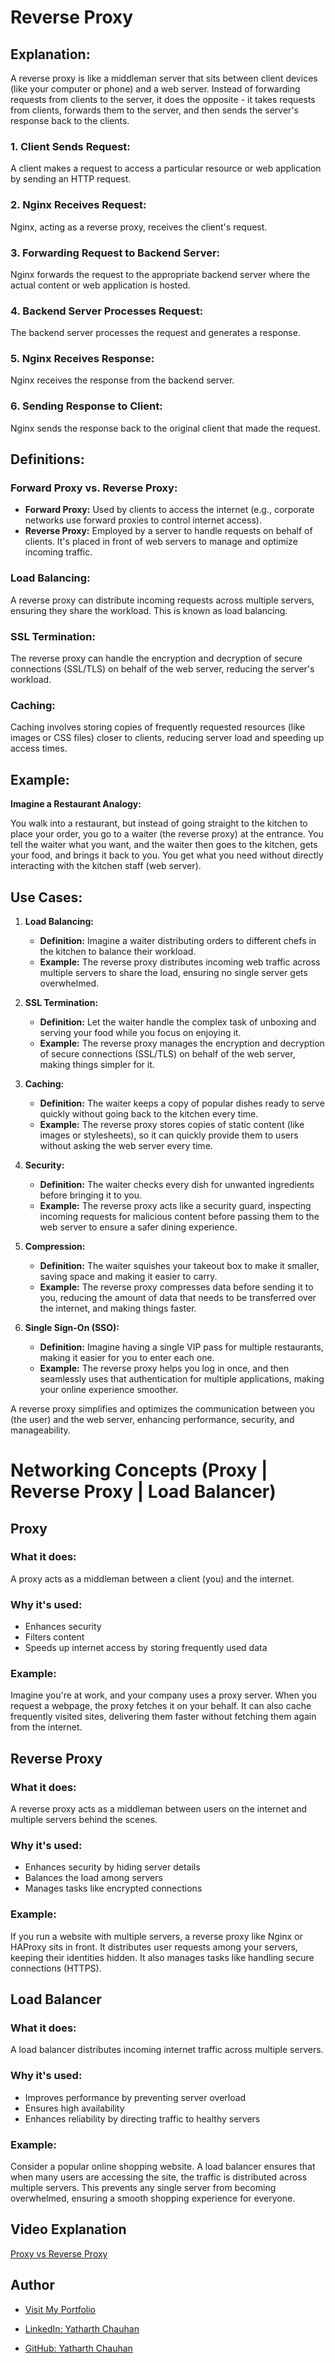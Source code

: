 # Reverse Proxy 

## Explanation:
A reverse proxy is like a middleman server that sits between client devices (like your computer or phone) and a web server. Instead of forwarding requests from clients to the server, it does the opposite - it takes requests from clients, forwards them to the server, and then sends the server's response back to the clients.

### 1. Client Sends Request:

A client makes a request to access a particular resource or web application by sending an HTTP request.

### 2. Nginx Receives Request:

Nginx, acting as a reverse proxy, receives the client's request.

### 3. Forwarding Request to Backend Server:

Nginx forwards the request to the appropriate backend server where the actual content or web application is hosted.

### 4. Backend Server Processes Request:

The backend server processes the request and generates a response.

### 5. Nginx Receives Response:

Nginx receives the response from the backend server.

### 6. Sending Response to Client:

Nginx sends the response back to the original client that made the request.


## Definitions:

### Forward Proxy vs. Reverse Proxy:
- **Forward Proxy:** Used by clients to access the internet (e.g., corporate networks use forward proxies to control internet access).
- **Reverse Proxy:** Employed by a server to handle requests on behalf of clients. It's placed in front of web servers to manage and optimize incoming traffic.

### Load Balancing:
A reverse proxy can distribute incoming requests across multiple servers, ensuring they share the workload. This is known as load balancing.

### SSL Termination:
The reverse proxy can handle the encryption and decryption of secure connections (SSL/TLS) on behalf of the web server, reducing the server's workload.

### Caching:
Caching involves storing copies of frequently requested resources (like images or CSS files) closer to clients, reducing server load and speeding up access times.

## Example:

**Imagine a Restaurant Analogy:**

You walk into a restaurant, but instead of going straight to the kitchen to place your order, you go to a waiter (the reverse proxy) at the entrance. You tell the waiter what you want, and the waiter then goes to the kitchen, gets your food, and brings it back to you. You get what you need without directly interacting with the kitchen staff (web server).

## Use Cases:

1. **Load Balancing:**
   - **Definition:** Imagine a waiter distributing orders to different chefs in the kitchen to balance their workload.
   - **Example:** The reverse proxy distributes incoming web traffic across multiple servers to share the load, ensuring no single server gets overwhelmed.

2. **SSL Termination:**
   - **Definition:** Let the waiter handle the complex task of unboxing and serving your food while you focus on enjoying it.
   - **Example:** The reverse proxy manages the encryption and decryption of secure connections (SSL/TLS) on behalf of the web server, making things simpler for it.

3. **Caching:**
   - **Definition:** The waiter keeps a copy of popular dishes ready to serve quickly without going back to the kitchen every time.
   - **Example:** The reverse proxy stores copies of static content (like images or stylesheets), so it can quickly provide them to users without asking the web server every time.

4. **Security:**
   - **Definition:** The waiter checks every dish for unwanted ingredients before bringing it to you.
   - **Example:** The reverse proxy acts like a security guard, inspecting incoming requests for malicious content before passing them to the web server to ensure a safer dining experience.

5. **Compression:**
   - **Definition:** The waiter squishes your takeout box to make it smaller, saving space and making it easier to carry.
   - **Example:** The reverse proxy compresses data before sending it to you, reducing the amount of data that needs to be transferred over the internet, and making things faster.

6. **Single Sign-On (SSO):**
   - **Definition:** Imagine having a single VIP pass for multiple restaurants, making it easier for you to enter each one.
   - **Example:** The reverse proxy helps you log in once, and then seamlessly uses that authentication for multiple applications, making your online experience smoother.

A reverse proxy simplifies and optimizes the communication between you (the user) and the web server, enhancing performance, security, and manageability.

# Networking Concepts (Proxy | Reverse Proxy | Load Balancer)

## Proxy

### What it does:
A proxy acts as a middleman between a client (you) and the internet.

### Why it's used:
- Enhances security
- Filters content
- Speeds up internet access by storing frequently used data

### Example:
Imagine you're at work, and your company uses a proxy server. When you request a webpage, the proxy fetches it on your behalf. It can also cache frequently visited sites, delivering them faster without fetching them again from the internet.

## Reverse Proxy

### What it does:
A reverse proxy acts as a middleman between users on the internet and multiple servers behind the scenes.

### Why it's used:
- Enhances security by hiding server details
- Balances the load among servers
- Manages tasks like encrypted connections

### Example:
If you run a website with multiple servers, a reverse proxy like Nginx or HAProxy sits in front. It distributes user requests among your servers, keeping their identities hidden. It also manages tasks like handling secure connections (HTTPS).

## Load Balancer

### What it does:
A load balancer distributes incoming internet traffic across multiple servers.

### Why it's used:
- Improves performance by preventing server overload
- Ensures high availability
- Enhances reliability by directing traffic to healthy servers

### Example:
Consider a popular online shopping website. A load balancer ensures that when many users are accessing the site, the traffic is distributed across multiple servers. This prevents any single server from becoming overwhelmed, ensuring a smooth shopping experience for everyone.


## Video Explanation
[Proxy vs Reverse Proxy](https://youtu.be/MiqrArNSxSM)

## Author
- [Visit My Portfolio](https://yatharthchauhan.me)

- [LinkedIn: Yatharth Chauhan](https://www.linkedin.com/in/yatharth-chauhan-729674202/)

- [GitHub: Yatharth Chauhan](https://github.com/YatharthChauhan2362)

